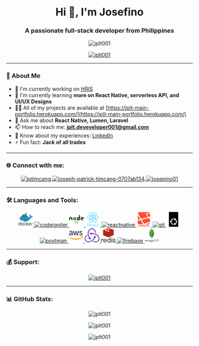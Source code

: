 <h1 align="center">Hi 👋, I'm Josefino</h1>
<h3 align="center">A passionate full-stack developer from Philippines</h3>

<p align="center">
  <img src="https://komarev.com/ghpvc/?username=jplt001&label=Profile%20views&color=0e75b6&style=flat" alt="jplt001" />
</p>

<p align="center">
  <a href="https://github.com/ryo-ma/github-profile-trophy">
    <img src="https://github-profile-trophy.vercel.app/?username=jplt001" alt="jplt001" />
  </a>
</p>

---

### 🚀 About Me

- 🔭 I'm currently working on [HRIS](https://github.com/jplt001/hris)
- 🌱 I'm currently learning **more on React Native, serverless API, and UI/UX Designs**
- 👨‍💻 All of my projects are available at [https://jplt-main-portfolio.herokuapp.com/](https://jplt-main-portfolio.herokuapp.com/)
- 💬 Ask me about **React Native, Lumen, Laravel**
- 📫 How to reach me: **jplt.deveveloper001@gmail.com**
- 📄 Know about my experiences: [LinkedIn](https://www.linkedin.com/in/joseph-patrick-timcang-0707ab134/)
- ⚡ Fun fact: **Jack of all trades**

---

### 🌐 Connect with me:

<p align="center">
  <a href="https://twitter.com/jptimcang" target="blank">
    <img align="center" src="https://raw.githubusercontent.com/rahuldkjain/github-profile-readme-generator/master/src/images/icons/Social/twitter.svg" alt="jptimcang" height="30" width="40" />
  </a>
  <a href="https://linkedin.com/in/joseph-patrick-timcang-0707ab134" target="blank">
    <img align="center" src="https://raw.githubusercontent.com/rahuldkjain/github-profile-readme-generator/master/src/images/icons/Social/linked-in-alt.svg" alt="joseph-patrick-timcang-0707ab134" height="30" width="40" />
  </a>
  <a href="https://instagram.com/josepino01" target="blank">
    <img align="center" src="https://raw.githubusercontent.com/rahuldkjain/github-profile-readme-generator/master/src/images/icons/Social/instagram.svg" alt="josepino01" height="30" width="40" />
  </a>
</p>

---

### 🛠️ Languages and Tools:

<p align="center">
  <a href="https://www.docker.com/" target="_blank" rel="noreferrer">
    <img src="https://raw.githubusercontent.com/devicons/devicon/master/icons/docker/docker-original-wordmark.svg" alt="docker" width="40" height="40"/>
  </a>
  <a href="https://codeigniter.com" target="_blank" rel="noreferrer">
    <img src="https://cdn.worldvectorlogo.com/logos/codeigniter.svg" alt="codeigniter" width="40" height="40"/>
  </a>
  <a href="https://nodejs.org" target="_blank" rel="noreferrer">
    <img src="https://raw.githubusercontent.com/devicons/devicon/master/icons/nodejs/nodejs-original-wordmark.svg" alt="nodejs" width="40" height="40"/>
  </a>
  <a href="https://reactjs.org/" target="_blank" rel="noreferrer">
    <img src="https://raw.githubusercontent.com/devicons/devicon/master/icons/react/react-original-wordmark.svg" alt="react" width="40" height="40"/>
  </a>
  <a href="https://reactnative.dev/" target="_blank" rel="noreferrer">
    <img src="https://reactnative.dev/img/header_logo.svg" alt="reactnative" width="40" height="40"/>
  </a>
  <a href="https://laravel.com/" target="_blank" rel="noreferrer">
    <img src="https://raw.githubusercontent.com/devicons/devicon/master/icons/laravel/laravel-plain-wordmark.svg" alt="laravel" width="40" height="40"/>
  </a>
  <a href="https://git-scm.com/" target="_blank" rel="noreferrer">
    <img src="https://www.vectorlogo.zone/logos/git-scm/git-scm-icon.svg" alt="git" width="40" height="40"/>
  </a>
  <a href="https://ubuntu.com/" target="_blank" rel="noreferrer">
    <img src="https://raw.githubusercontent.com/devicons/devicon/master/icons/ubuntu/ubuntu-plain.svg" alt="ubuntu" width="40" height="40"/>
  </a>
  <a href="https://postman.com" target="_blank" rel="noreferrer">
    <img src="https://www.vectorlogo.zone/logos/getpostman/getpostman-icon.svg" alt="postman" width="40" height="40"/>
  </a>
  <a href="https://aws.amazon.com" target="_blank" rel="noreferrer">
    <img src="https://raw.githubusercontent.com/devicons/devicon/master/icons/amazonwebservices/amazonwebservices-original-wordmark.svg" alt="aws" width="40" height="40"/>
  </a>
  <a href="https://redux.js.org" target="_blank" rel="noreferrer">
    <img src="https://raw.githubusercontent.com/devicons/devicon/master/icons/redux/redux-original.svg" alt="redux" width="40" height="40"/>
  </a>
  <a href="https://redis.io" target="_blank" rel="noreferrer">
    <img src="https://raw.githubusercontent.com/devicons/devicon/master/icons/redis/redis-original-wordmark.svg" alt="redis" width="40" height="40"/>
  </a>
  <a href="https://firebase.google.com/" target="_blank" rel="noreferrer">
    <img src="https://www.vectorlogo.zone/logos/firebase/firebase-icon.svg" alt="firebase" width="40" height="40"/>
  </a>
  <a href="https://www.mongodb.com/" target="_blank" rel="noreferrer">
    <img src="https://raw.githubusercontent.com/devicons/devicon/master/icons/mongodb/mongodb-original-wordmark.svg" alt="mongodb" width="40" height="40"/>
  </a>
</p>

---

### 💰 Support:

<p align="center">
  <a href="https://www.buymeacoffee.com/jplt001">
    <img align="center" src="https://cdn.buymeacoffee.com/buttons/v2/default-yellow.png" height="50" width="210" alt="jplt001" />
  </a>
</p>

---

### 📊 GitHub Stats:

<p align="center">
  <img src="https://github-readme-stats.vercel.app/api/top-langs?username=jplt001&show_icons=true&locale=en&layout=compact" alt="jplt001" />
</p>

<p align="center">
  <img src="https://github-readme-stats.vercel.app/api?username=jplt001&show_icons=true&locale=en" alt="jplt001" />
</p>

<p align="center">
  <img src="https://github-readme-streak-stats.herokuapp.com/?user=jplt001&" alt="jplt001" />
</p>
